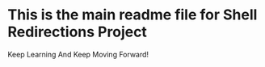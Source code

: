 # This is the main readme file for Shell Redirections Project 

Keep Learning And Keep Moving Forward!
